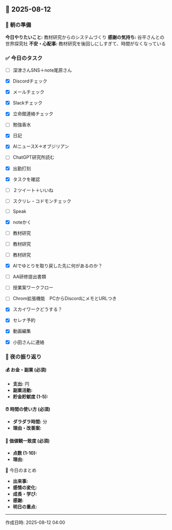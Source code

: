## 📅 2025-08-12

### 🌅 朝の準備
**今日やりたいこと:** 教材研究からのシステムづくり
**感謝の気持ち:** 谷平さんとの世界探究社
**不安・心配事:** 教材研究を後回しにしすぎて、時間がなくなっている

### ✅ 今日のタスク
- [ ] 深津さんSNS＋note尾原さん
- [x] Discordチェック
- [x] メールチェック
- [x] Slackチェック
- [x] 立命館連絡チェック
- [ ] 勉強香水
- [x] 日記
- [x] AIニュースX→オブジリアン
- [ ] ChatGPT研究所読む
- [x] 出勤打刻
- [x] タスクを確認
- [ ] ２ツイート＋いいね
- [ ] スクリレ・コドモンチェック
- [ ] Speak
- [x] noteかく
- [ ] 教材研究
- [ ] 教材研究
- [ ] 教材研究
- [x] AIでゆとりを取り戻した先に何があるのか？
- [ ] AA研修提出書類
- [ ] 授業案ワークフロー
- [ ] Chrom拡張機能　PCからDiscordにメモとURLつき
- [x] スカイワークどうする？
- [x] セレナ予約
- [x] 動画編集
- [x] 小田さんに連絡


### 🌙 夜の振り返り

#### 💰 お金・副業 (必須)
- **支出:** 円
- **副業活動:** 
- **貯金貯献度 (1-5):** 

#### ⏰ 時間の使い方 (必須)
- **ダラダラ時間:** 分
- **理由・改善案:** 

#### 🎯 価値観一致度 (必須)
- **点数 (1-10):** 
- **理由:** 

📝 今日のまとめ
- **出来事:** 
- **感情の変化:** 
- **成長・学び:** 
- **感謝:** 
- **明日の重点:** 

---
作成日時: 2025-08-12 04:00